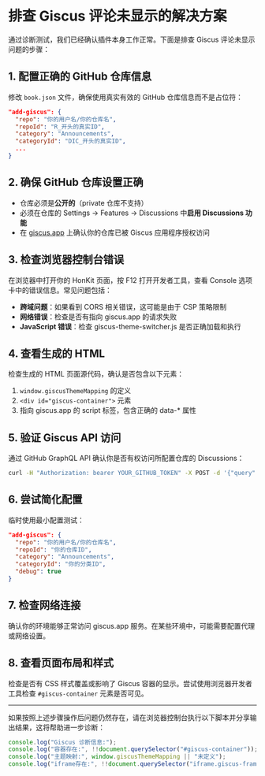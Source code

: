 # 排查 Giscus 评论未显示的解决方案

通过诊断测试，我们已经确认插件本身工作正常。下面是排查 Giscus 评论未显示问题的步骤：

## 1. 配置正确的 GitHub 仓库信息

修改 `book.json` 文件，确保使用真实有效的 GitHub 仓库信息而不是占位符：

```json
"add-giscus": {
  "repo": "你的用户名/你的仓库名",
  "repoId": "R_开头的真实ID",
  "category": "Announcements",
  "categoryId": "DIC_开头的真实ID",
  ...
}
```

## 2. 确保 GitHub 仓库设置正确

- 仓库必须是**公开的**（private 仓库不支持）
- 必须在仓库的 Settings -> Features -> Discussions 中**启用 Discussions 功能**
- 在 [giscus.app](https://giscus.app/) 上确认你的仓库已被 Giscus 应用程序授权访问

## 3. 检查浏览器控制台错误

在浏览器中打开你的 HonKit 页面，按 F12 打开开发者工具，查看 Console 选项卡中的错误信息。常见问题包括：

- **跨域问题**：如果看到 CORS 相关错误，这可能是由于 CSP 策略限制
- **网络错误**：检查是否有指向 giscus.app 的请求失败
- **JavaScript 错误**：检查 giscus-theme-switcher.js 是否正确加载和执行

## 4. 查看生成的 HTML

检查生成的 HTML 页面源代码，确认是否包含以下元素：

1. `window.giscusThemeMapping` 的定义
2. `<div id="giscus-container">` 元素
3. 指向 giscus.app 的 script 标签，包含正确的 data-* 属性

## 5. 验证 Giscus API 访问

通过 GitHub GraphQL API 确认你是否有权访问所配置仓库的 Discussions：

```bash
curl -H "Authorization: bearer YOUR_GITHUB_TOKEN" -X POST -d '{"query": "query { repository(owner: \"用户名\", name: \"仓库名\") { discussions(first: 1) { nodes { id } } } }"}' https://api.github.com/graphql
```

## 6. 尝试简化配置

临时使用最小配置测试：

```json
"add-giscus": {
  "repo": "你的用户名/你的仓库名",
  "repoId": "你的仓库ID",
  "category": "Announcements",
  "categoryId": "你的分类ID",
  "debug": true
}
```

## 7. 检查网络连接

确认你的环境能够正常访问 giscus.app 服务。在某些环境中，可能需要配置代理或网络设置。

## 8. 查看页面布局和样式

检查是否有 CSS 样式覆盖或影响了 Giscus 容器的显示。尝试使用浏览器开发者工具检查 `#giscus-container` 元素是否可见。

---

如果按照上述步骤操作后问题仍然存在，请在浏览器控制台执行以下脚本并分享输出结果，这将帮助进一步诊断：

```javascript
console.log("Giscus 诊断信息:");
console.log("容器存在:", !!document.querySelector("#giscus-container"));
console.log("主题映射:", window.giscusThemeMapping || "未定义");
console.log("iframe存在:", !!document.querySelector("iframe.giscus-frame"));
```
